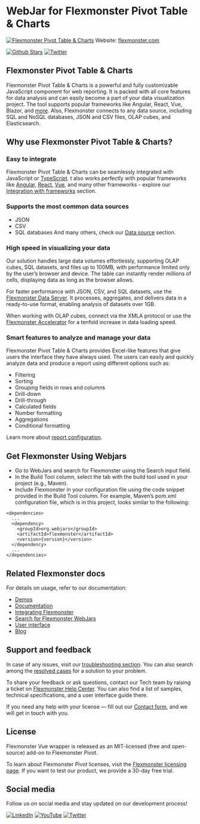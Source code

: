 # WebJar for Flexmonster Pivot Table & Charts
[![Flexmonster Pivot Table & Charts](https://cdn.flexmonster.com/landing.png)](https://www.flexmonster.com/?r=github)
Website: [flexmonster.com](https://www.flexmonster.com?r=webjargit)

[![Github Stars](https://img.shields.io/github/stars/flexmonster?style=social)](https://github.com/flexmonster) [![Twitter](https://img.shields.io/twitter/follow/Flexmonster?style=social)](https://twitter.com/Flexmonster)

## Flexmonster Pivot Table & Charts

Flexmonster Pivot Table & Charts is a powerful and fully customizable JavaScript component for web reporting. It is packed with all core features for data analysis and can easily become a part of your data visualization project. The tool supports popular frameworks like Angular, React, Vue, Blazor, and [more](https://www.flexmonster.com/doc/available-tutorials-integration?r=webjargit). Also, Flexmonster connects to any data source, including SQL and NoSQL databases, JSON and CSV files, OLAP cubes, and Elasticsearch. 

## Why use Flexmonster Pivot Table & Charts?

### Easy to integrate

Flexmonster Pivot Table & Charts can be seamlessly integrated with JavaScript or [TypeScript](https://www.flexmonster.com/doc/integration-with-typescript/?r=github). t also works perfectly with popular frameworks like [Angular](https://www.flexmonster.com/doc/integration-with-angular/?r=github), [React](https://www.flexmonster.com/doc/integration-with-react/?r=github), [Vue](https://www.flexmonster.com/doc/integration-with-vue-3/?r=github), and many other frameworks - explore our [Integration with frameworks](https://www.flexmonster.com/doc/available-tutorials-integration/?r=github) section.

### Supports the most common data sources

- JSON
- CSV
- SQL databases
And many others, check our [Data source](https://www.flexmonster.com/doc/data-source/) section.

### High speed in visualizing your data 

Our solution handles large data volumes effortlessly, supporting OLAP cubes, SQL datasets, and files up to 100MB, with performance limited only by the user’s browser and device. The table can instantly render millions of cells, displaying data as long as the browser allows.

For faster performance with JSON, CSV, and SQL datasets, use the [Flexmonster Data Server](https://www.flexmonster.com/doc/intro-to-flexmonster-data-server/?r=github). It processes, aggregates, and delivers data in a ready-to-use format, enabling analysis of datasets over 1GB.

When working with OLAP cubes, connect via the XMLA protocol or use the [Flexmonster Accelerator](https://www.flexmonster.com/doc/getting-started-with-accelerator-ssas/?r=github) for a tenfold increase in data loading speed.

### Smart features to analyze and manage your data

Flexmonster Pivot Table & Charts provides Excel-like features that give users the interface they have always used. The users can easily and quickly analyze data and produce a report using different options such as:
- Filtering
- Sorting
- Grouping fields in rows and columns
- Drill-down
- Drill-through
- Calculated fields
- Number formatting
- Aggregations
- Conditional formatting

Learn more about [report configuration](https://www.flexmonster.com/doc/available-tutorials-report/?r=github).

## Get Flexmonster Using Webjars
- Go to WebJars and search for Flexmonster using the Search input field.
- In the Build Tool column, select the tab with the build tool used in your project (e.g., Maven).
- Include Flexmonster in your configuration file using the code snippet provided in the Build Tool column. For example, Maven’s pom.xml configuration file, which is in this project, looks similar to the following:
```
<dependencies>
  ...
  <dependency>
    <groupId>org.webjars</groupId>
    <artifactId>flexmonster</artifactId>
    <version>{version}</version>
  </dependency>
  ...
</dependencies>
```

## Related Flexmonster docs
For details on usage, refer to our documentation:

- [Demos](https://www.flexmonster.com/demos/js/pivot-table/?r=github)
- [Documentation](https://www.flexmonster.com/doc/?r=github)
- [Integrating Flexmonster](https://www.flexmonster.com/doc/how-to-create-js-pivottable/)
- [Search for Flexmonster WebJars](http://webjars.org)
- [User interface](https://www.flexmonster.com/user-interface/?r=github)
- [Blog](https://www.flexmonster.com/blog/?r=github)
  
## Support and feedback

In case of any issues, visit our [troubleshooting section](https://www.flexmonster.com/doc/typical-errors?r=wrap_vue). You can also search among the [resolved cases](https://www.flexmonster.com/technical-support?r=wrap_vue) for a solution to your problem.

To share your feedback or ask questions, contact our Tech team by raising a ticket on [Flexmonster Help Center](https://www.flexmonster.com/help-center?r=wrap_vue). You can also find a list of samples, technical specifications, and a user interface guide there.

If you need any help with your license — fill out our [Contact form](https://www.flexmonster.com/contact-our-team?r=wrap_vue), and we will get in touch with you.

## License

Flexmonster Vue wrapper is released as an MIT-licensed (free and open-source) add-on to Flexmonster Pivot.

To learn about Flexmonster Pivot licenses, visit the [Flexmonster licensing page](https://www.flexmonster.com/pivot-table-editions-and-pricing?r=wrap_vue). 
If you want to test our product, we provide a 30-day free trial.

## Social media

Follow us on social media and stay updated on our development process!

[![LinkedIn](https://img.shields.io/badge/LinkedIn-blue?style=for-the-badge&logo=linkedin&logoColor=white)](https://linkedin.com/company/flexmonster) [![YouTube](https://img.shields.io/badge/YouTube-red?style=for-the-badge&logo=youtube&logoColor=white)](https://youtube.com/user/FlexMonsterPivot) [![Twitter](https://img.shields.io/badge/Twitter-blue?style=for-the-badge&logo=twitter&logoColor=white)](https://twitter.com/flexmonster)
